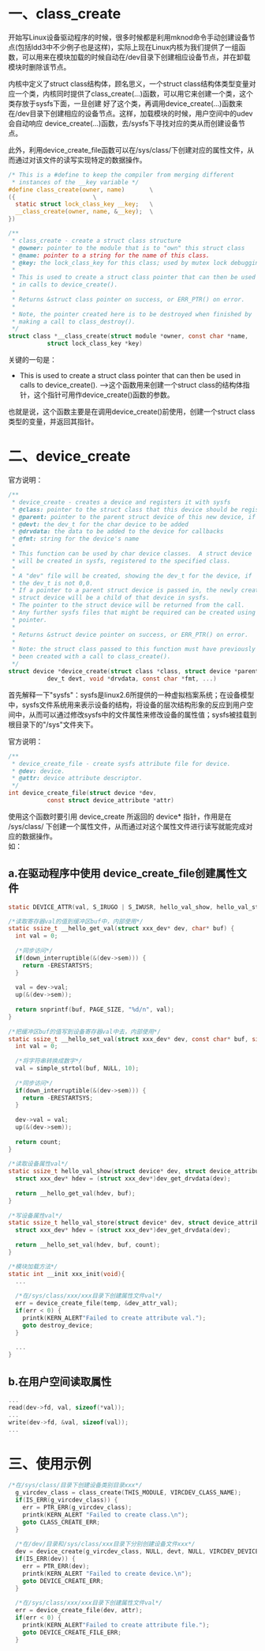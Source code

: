 # 一、class_create

开始写Linux设备驱动程序的时候，很多时候都是利用mknod命令手动创建设备节点(包括ldd3中不少例子也是这样)，实际上现在Linux内核为我们提供了一组函数，可以用来在模块加载的时候自动在/dev目录下创建相应设备节点，并在卸载模块时删除该节点。

内核中定义了struct class结构体，顾名思义，一个struct class结构体类型变量对应一个类，内核同时提供了class_create(…)函数，可以用它来创建一个类，这个类存放于sysfs下面，一旦创建 好了这个类，再调用device_create(…)函数来在/dev目录下创建相应的设备节点。这样，加载模块的时候，用户空间中的udev会自动响应 device_create(…)函数，去/sysfs下寻找对应的类从而创建设备节点。

此外，利用device_create_file函数可以在/sys/class/下创建对应的属性文件，从而通过对该文件的读写实现特定的数据操作。

```c
/* This is a #define to keep the compiler from merging different
 * instances of the __key variable */
#define class_create(owner, name)		\
({						\
  static struct lock_class_key __key;	\
  __class_create(owner, name, &__key);	\
})

/**
 * class_create - create a struct class structure
 * @owner: pointer to the module that is to "own" this struct class
 * @name: pointer to a string for the name of this class.
 * @key: the lock_class_key for this class; used by mutex lock debugging
 *
 * This is used to create a struct class pointer that can then be used
 * in calls to device_create().
 *
 * Returns &struct class pointer on success, or ERR_PTR() on error.
 *
 * Note, the pointer created here is to be destroyed when finished by
 * making a call to class_destroy().
 */
struct class *__class_create(struct module *owner, const char *name,
           struct lock_class_key *key)
```

关键的一句是：

* This is used to create a struct class pointer that can then be used in calls to device_create().
 -->这个函数用来创建一个struct class的结构体指针，这个指针可用作device_create()函数的参数。

也就是说，这个函数主要是在调用device_create()前使用，创建一个struct class类型的变量，并返回其指针。  

# 二、device_create

官方说明：
```c
/**
 * device_create - creates a device and registers it with sysfs
 * @class: pointer to the struct class that this device should be registered to
 * @parent: pointer to the parent struct device of this new device, if any
 * @devt: the dev_t for the char device to be added
 * @drvdata: the data to be added to the device for callbacks
 * @fmt: string for the device's name
 *
 * This function can be used by char device classes.  A struct device
 * will be created in sysfs, registered to the specified class.
 *
 * A "dev" file will be created, showing the dev_t for the device, if
 * the dev_t is not 0,0.
 * If a pointer to a parent struct device is passed in, the newly created
 * struct device will be a child of that device in sysfs.
 * The pointer to the struct device will be returned from the call.
 * Any further sysfs files that might be required can be created using this
 * pointer.
 *
 * Returns &struct device pointer on success, or ERR_PTR() on error.
 *
 * Note: the struct class passed to this function must have previously
 * been created with a call to class_create().
 */
struct device *device_create(struct class *class, struct device *parent,
           dev_t devt, void *drvdata, const char *fmt, ...)
```

首先解释一下"sysfs"：sysfs是linux2.6所提供的一种虚拟档案系统；在设备模型中，sysfs文件系统用来表示设备的结构，将设备的层次结构形象的反应到用户空间中，从而可以通过修改sysfs中的文件属性来修改设备的属性值；sysfs被挂载到根目录下的"/sys"文件夹下。

官方说明：
```c
/**
 * device_create_file - create sysfs attribute file for device.
 * @dev: device.
 * @attr: device attribute descriptor.
 */
int device_create_file(struct device *dev,
           const struct device_attribute *attr)
```

使用这个函数时要引用 device_create 所返回的 device\* 指针，作用是在 /sys/class/ 下创建一个属性文件，从而通过对这个属性文件进行读写就能完成对应的数据操作。  
如：  

## a.在驱动程序中使用 device_create_file创建属性文件

```c
static DEVICE_ATTR(val, S_IRUGO | S_IWUSR, hello_val_show, hello_val_store);  

/*读取寄存器val的值到缓冲区buf中，内部使用*/  
static ssize_t __hello_get_val(struct xxx_dev* dev, char* buf) {  
  int val = 0;		  
  
  /*同步访问*/  
  if(down_interruptible(&(dev->sem))) {				  
    return -ERESTARTSYS;		  
  }		  
  
  val = dev->val;		  
  up(&(dev->sem));		  
  
  return snprintf(buf, PAGE_SIZE, "%d/n", val);  
}  
  
/*把缓冲区buf的值写到设备寄存器val中去，内部使用*/  
static ssize_t __hello_set_val(struct xxx_dev* dev, const char* buf, size_t count) {  
  int val = 0;		  
  
  /*将字符串转换成数字*/		  
  val = simple_strtol(buf, NULL, 10);		  
  
  /*同步访问*/		  
  if(down_interruptible(&(dev->sem))) {				  
    return -ERESTARTSYS;		  
  }		  
  
  dev->val = val;		  
  up(&(dev->sem));  
  
  return count;  
}  
  
/*读取设备属性val*/  
static ssize_t hello_val_show(struct device* dev, struct device_attribute* attr, char* buf) {  
  struct xxx_dev* hdev = (struct xxx_dev*)dev_get_drvdata(dev);		  
  
  return __hello_get_val(hdev, buf);  
}  
  
/*写设备属性val*/  
static ssize_t hello_val_store(struct device* dev, struct device_attribute* attr, const char* buf, size_t count) {   
  struct xxx_dev* hdev = (struct xxx_dev*)dev_get_drvdata(dev);	
    
  return __hello_set_val(hdev, buf, count);  
} 

/*模块加载方法*/  
static int __init xxx_init(void){   
  ... 
  
  /*在/sys/class/xxx/xxx目录下创建属性文件val*/  
  err = device_create_file(temp, &dev_attr_val);  
  if(err < 0) {  
    printk(KERN_ALERT"Failed to create attribute val.");				  
    goto destroy_device;  
  }
  
  ...
}
```

## b.在用户空间读取属性

```c
...
read(dev->fd, val, sizeof(*val));
...
write(dev->fd, &val, sizeof(val));
...
```

# 三、使用示例

```c
/*在/sys/class/目录下创建设备类别目录xxx*/ 
  g_vircdev_class = class_create(THIS_MODULE, VIRCDEV_CLASS_NAME);
  if(IS_ERR(g_vircdev_class)) {  
    err = PTR_ERR(g_vircdev_class);  
    printk(KERN_ALERT "Failed to create class.\n");  
    goto CLASS_CREATE_ERR;  
  }
  
  /*在/dev/目录和/sys/class/xxx目录下分别创建设备文件xxx*/
  dev = device_create(g_vircdev_class, NULL, devt, NULL, VIRCDEV_DEVICE_NAME);
  if(IS_ERR(dev)) {  
    err = PTR_ERR(dev);  
    printk(KERN_ALERT "Failed to create device.\n");  
    goto DEVICE_CREATE_ERR;  
  }
  
  /*在/sys/class/xxx/xxx目录下创建属性文件val*/ 
  err = device_create_file(dev, attr);  
  if(err < 0) {  
    printk(KERN_ALERT"Failed to create attribute file.");				  
    goto DEVICE_CREATE_FILE_ERR;  
  }
```
